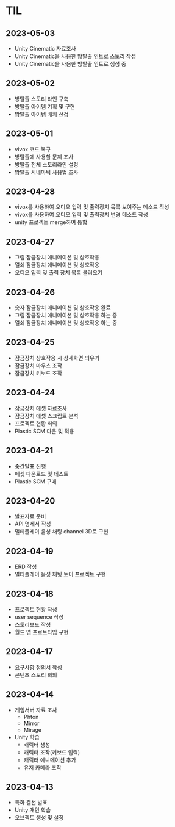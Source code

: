 # TIL

## 2023-05-03

- Unity Cinematic 자료조사
- Unity Cinematic을 사용한 방탈출 인트로 스토리 작성
- Unity Cinematic을 사용한 방탈출 인트로 생성 중

## 2023-05-02

- 방탈출 스토리 라인 구축
- 방탈출 아이템 기획 및 구현
- 방탈출 아이템 배치 선정

## 2023-05-01

- vivox 코드 복구
- 방탈출에 사용할 문제 조사
- 방탈출 전체 스토리라인 설정
- 방탈출 시네마틱 사용법 조사

## 2023-04-28

- vivox를 사용하여 오디오 입력 및 출력장치 목록 보여주는 메소드 작성
- vivox를 사용하여 오디오 입력 및 출력장치 변경 메소드 작성
- unity 프로젝트 merge하여 통합

## 2023-04-27

- 그림 잠금장치 애니메이션 및 상호작용
- 열쇠 잠금장치 애니메이션 및 상호작용
- 오디오 입력 및 출력 장치 목록 불러오기

## 2023-04-26

- 숫자 잠금장치 애니메이션 및 상호작용 완료
- 그림 잠금장치 애니메이션 및 상호작용 하는 중
- 열쇠 잠금장치 애니메이션 및 상호작용 하는 중

## 2023-04-25

- 잠금장치 상호작용 시 상세화면 띄우기
- 잠금장치 마우스 조작
- 잠금장치 키보드 조작

## 2023-04-24

- 잠금장치 에셋 자료조사
- 잠금장치 에셋 스크립트 분석
- 프로젝트 현황 회의
- Plastic SCM 다운 및 적용

## 2023-04-21

- 중간발표 진행
- 에셋 다운로드 및 테스트
- Plastic SCM 구매

## 2023-04-20

- 발표자료 준비
- API 명세서 작성
- 멀티플레이 음성 채팅 channel 3D로 구현

## 2023-04-19

- ERD 작성
- 멀티플레이 음성 채팅 토이 프로젝트 구현

## 2023-04-18

- 프로젝트 현황 작성
- user sequence 작성
- 스토리보드 작성
- 월드 맵 프로토타입 구현

## 2023-04-17

- 요구사항 정의서 작성
- 콘텐츠 스토리 회의

## 2023-04-14

- 게임서버 자료 조사
  - Phton
  - Mirror
  - Mirage
- Unity 학습
  - 캐릭터 생성
  - 캐릭터 조작(키보드 입력)
  - 캐릭터 에니메이션 추가
  - 유저 카메라 조작

## 2023-04-13

- 특화 결선 발표
- Unity 개인 학습
- 오브젝트 생성 및 설정
